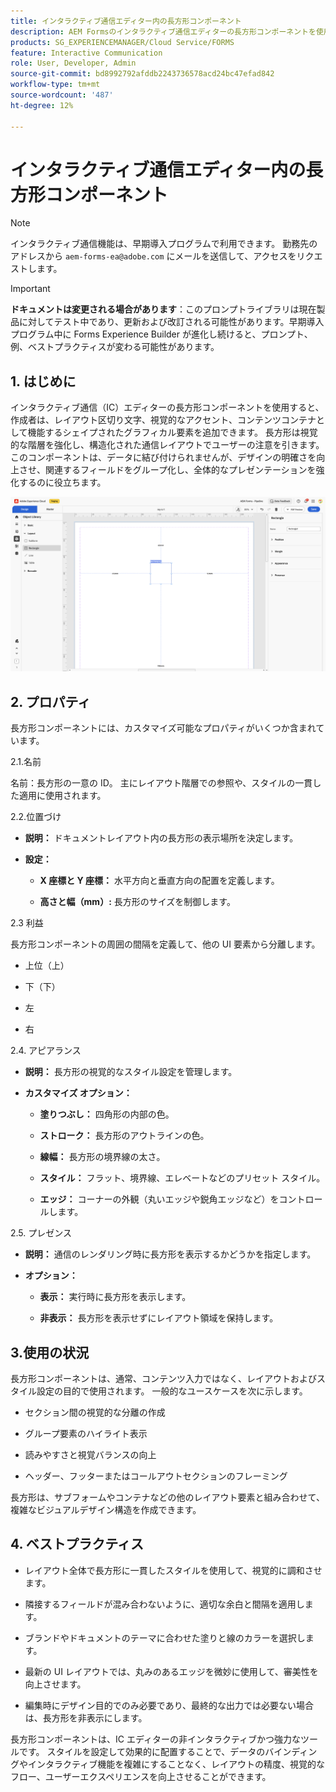 ```yaml
---
title: インタラクティブ通信エディター内の長方形コンポーネント
description: AEM Formsのインタラクティブ通信エディターの長方形コンポーネントを使用すると、作成者は、レイアウト区切り文字、視覚的なアクセント、コンテンツコンテナとして機能するシェイプされたグラフィカル要素を追加できます。
products: SG_EXPERIENCEMANAGER/Cloud Service/FORMS
feature: Interactive Communication
role: User, Developer, Admin
source-git-commit: bd8992792afddb2243736578acd24bc47efad842
workflow-type: tm+mt
source-wordcount: '487'
ht-degree: 12%

---
```



# インタラクティブ通信エディター内の長方形コンポーネント

>[!NOTE]
>
> インタラクティブ通信機能は、早期導入プログラムで利用できます。 勤務先のアドレスから `aem-forms-ea@adobe.com` にメールを送信して、アクセスをリクエストします。

>[!IMPORTANT]
>
> **ドキュメントは変更される場合があります**：このプロンプトライブラリは現在製品に対してテスト中であり、更新および改訂される可能性があります。早期導入プログラム中に Forms Experience Builder が進化し続けると、プロンプト、例、ベストプラクティスが変わる可能性があります。

## &#x200B;1. はじめに

インタラクティブ通信（IC）エディターの長方形コンポーネントを使用すると、作成者は、レイアウト区切り文字、視覚的なアクセント、コンテンツコンテナとして機能するシェイプされたグラフィカル要素を追加できます。 長方形は視覚的な階層を強化し、構造化された通信レイアウトでユーザーの注意を引きます。
このコンポーネントは、データに結び付けられませんが、デザインの明確さを向上させ、関連するフィールドをグループ化し、全体的なプレゼンテーションを強化するのに役立ちます。

![IC Docu の検索 ](/help/forms/interactive-communication/assets/rectangle.png)

## &#x200B;2. プロパティ

長方形コンポーネントには、カスタマイズ可能なプロパティがいくつか含まれています。

2.1.名前

名前：長方形の一意の ID。 主にレイアウト階層での参照や、スタイルの一貫した適用に使用されます。

2.2.位置づけ

- **説明：** ドキュメントレイアウト内の長方形の表示場所を決定します。

- **設定：**

   - **X 座標と Y 座標：** 水平方向と垂直方向の配置を定義します。

   - **高さと幅（mm）:** 長方形のサイズを制御します。

2.3 利益

長方形コンポーネントの周囲の間隔を定義して、他の UI 要素から分離します。

- 上位（上）

- 下（下）

- 左

- 右

2.4. アピアランス

- **説明：** 長方形の視覚的なスタイル設定を管理します。

- **カスタマイズ オプション：**

   - **塗りつぶし：** 四角形の内部の色。

   - **ストローク：** 長方形のアウトラインの色。

   - **線幅：** 長方形の境界線の太さ。

   - **スタイル：** フラット、境界線、エレベートなどのプリセット スタイル。

   - **エッジ：** コーナーの外観（丸いエッジや鋭角エッジなど）をコントロールします。

2.5. プレゼンス

- **説明：** 通信のレンダリング時に長方形を表示するかどうかを指定します。

- **オプション：**

   - **表示：** 実行時に長方形を表示します。

   - **非表示：** 長方形を表示せずにレイアウト領域を保持します。

## 3.使用の状況

長方形コンポーネントは、通常、コンテンツ入力ではなく、レイアウトおよびスタイル設定の目的で使用されます。 一般的なユースケースを次に示します。

- セクション間の視覚的な分離の作成

- グループ要素のハイライト表示

- 読みやすさと視覚バランスの向上

- ヘッダー、フッターまたはコールアウトセクションのフレーミング

長方形は、サブフォームやコンテナなどの他のレイアウト要素と組み合わせて、複雑なビジュアルデザイン構造を作成できます。

## &#x200B;4. ベストプラクティス

- レイアウト全体で長方形に一貫したスタイルを使用して、視覚的に調和させます。

- 隣接するフィールドが混み合わないように、適切な余白と間隔を適用します。

- ブランドやドキュメントのテーマに合わせた塗りと線のカラーを選択します。

- 最新の UI レイアウトでは、丸みのあるエッジを微妙に使用して、審美性を向上させます。

- 編集時にデザイン目的でのみ必要であり、最終的な出力では必要ない場合は、長方形を非表示にします。

長方形コンポーネントは、IC エディターの非インタラクティブかつ強力なツールです。 スタイルを設定して効果的に配置することで、データのバインディングやインタラクティブ機能を複雑にすることなく、レイアウトの精度、視覚的なフロー、ユーザーエクスペリエンスを向上させることができます。


